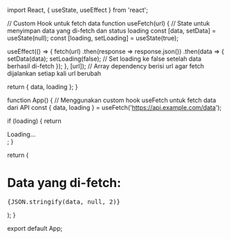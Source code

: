 import React, { useState, useEffect } from 'react';

// Custom Hook untuk fetch data
function useFetch(url) {
  // State untuk menyimpan data yang di-fetch dan status loading
  const [data, setData] = useState(null);
  const [loading, setLoading] = useState(true);

  useEffect(() => {
    fetch(url)
      .then(response => response.json())
      .then(data => {
        setData(data);
        setLoading(false); // Set loading ke false setelah data berhasil di-fetch
      });
  }, [url]); // Array dependency berisi url agar fetch dijalankan setiap kali url berubah

  return { data, loading };
}

function App() {
  // Menggunakan custom hook useFetch untuk fetch data dari API
  const { data, loading } = useFetch('https://api.example.com/data');

  if (loading) {
    return <div>Loading...</div>;
  }

  return (
    <div>
      <h1>Data yang di-fetch:</h1>
      <pre>{JSON.stringify(data, null, 2)}</pre>
    </div>
  );
}

export default App;